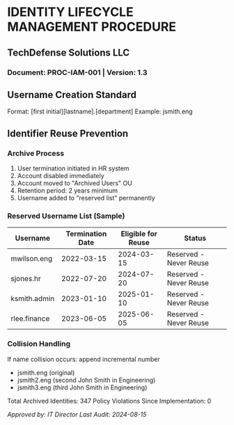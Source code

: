 # IDENTITY LIFECYCLE MANAGEMENT PROCEDURE
## TechDefense Solutions LLC
### Document: PROC-IAM-001 | Version: 1.3

## Username Creation Standard
Format: [first initial][lastname].[department]
Example: jsmith.eng

## Identifier Reuse Prevention

### Archive Process
1. User termination initiated in HR system
2. Account disabled immediately 
3. Account moved to "Archived Users" OU
4. Retention period: 2 years minimum
5. Username added to "reserved list" permanently

### Reserved Username List (Sample)
| Username | Termination Date | Eligible for Reuse | Status |
|----------|-----------------|-------------------|---------|
| mwilson.eng | 2022-03-15 | 2024-03-15 | Reserved - Never Reuse |
| sjones.hr | 2022-07-20 | 2024-07-20 | Reserved - Never Reuse |
| ksmith.admin | 2023-01-10 | 2025-01-10 | Reserved - Never Reuse |
| rlee.finance | 2023-06-05 | 2025-06-05 | Reserved - Never Reuse |

### Collision Handling
If name collision occurs: append incremental number
- jsmith.eng (original)
- jsmith2.eng (second John Smith in Engineering)
- jsmith3.eng (third John Smith in Engineering)

Total Archived Identities: 347
Policy Violations Since Implementation: 0

_Approved by: IT Director_
_Last Audit: 2024-08-15_
